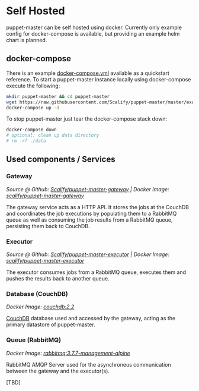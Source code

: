 # Self Hosted

puppet-master can be self hosted using docker. Currently only example config for docker-compose is available, but providing an example helm chart is planned.

## docker-compose

There is an example [docker-compose.yml](https://github.com/Scalify/puppet-master/blob/master/examples/self_hosted/docker-compose.yml) available as a quickstart reference. To start a puppet-master instance locally using docker-compose execute the following:

```sh
mkdir puppet-master && cd puppet-master
wget https://raw.githubusercontent.com/Scalify/puppet-master/master/examples/self_hosted/docker-compose.yml
docker-compose up -d

```

To stop puppet-master just tear the docker-compose stack down:

```sh
docker-compose down
# optional: clean up data directory
# rm -rf ./data
```

## Used components / Services

### Gateway

*Source @ Github: [Scalify/puppet-master-gateway](https://github.com/Scalify/puppet-master-gateway) |
Docker Image: [scalify/puppet-master-gateway](https://hub.docker.com/r/scalify/puppet-master-gateway)*

The gateway service acts as a HTTP API. It stores the jobs at the CouchDB and coordinates the job executions by populating them to a RabbitMQ queue as well as consuming the job results from a RabbitMQ queue, persisting them back to CouchDB.

### Executor

*Source @ Github: [Scalify/puppet-master-executor](https://github.com/Scalify/puppet-master-executor) |
Docker Image: [scalify/puppet-master-executor](https://hub.docker.com/r/scalify/puppet-master-executor)*

The executor consumes jobs from a RabbitMQ queue, executes them and pushes the results back to another queue.


### Database (CouchDB)

*Docker Image: [couchdb:2.2](https://hub.docker.com/_/couchdb/)*

[CouchDB](http://couchdb.apache.org/) database used and accessed by the gateway, acting as the primary datastore of puppet-master.

### Queue (RabbitMQ)

*Docker Image: [rabbitmq:3.7.7-management-alpine](https://hub.docker.com/_/rabbitmq/)*

RabbitMQ AMQP Server used for the asynchroneus communication between the gateway and the executor(s).

[TBD]
